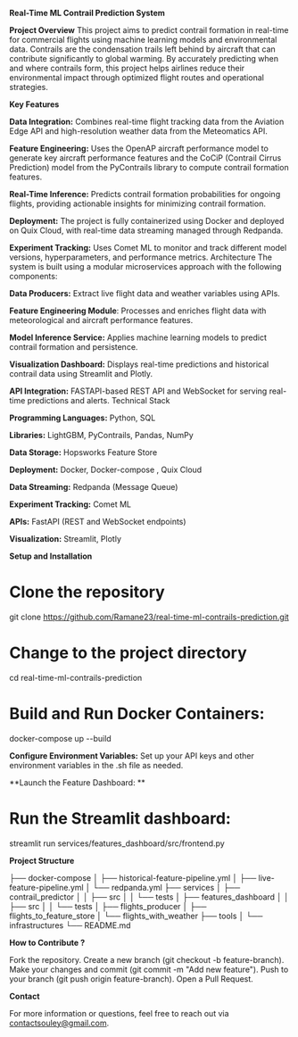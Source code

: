 **Real-Time ML Contrail Prediction System**

**Project Overview**
This project aims to predict contrail formation in real-time for commercial flights using machine learning models and environmental data. Contrails are the condensation trails left behind by aircraft that can contribute significantly to global warming. By accurately predicting when and where contrails form, this project helps airlines reduce their environmental impact through optimized flight routes and operational strategies.

**Key Features**

**Data Integration:** Combines real-time flight tracking data from the Aviation Edge API and high-resolution weather data from the Meteomatics API.

**Feature Engineering:** Uses the OpenAP aircraft performance model to generate key aircraft performance features and the CoCiP (Contrail Cirrus Prediction) model from the PyContrails library to compute contrail formation features.

**Real-Time Inference:** Predicts contrail formation probabilities for ongoing flights, providing actionable insights for minimizing contrail formation.

**Deployment:** The project is fully containerized using Docker and deployed on Quix Cloud, with real-time data streaming managed through Redpanda.

**Experiment Tracking:** Uses Comet ML to monitor and track different model versions, hyperparameters, and performance metrics.
Architecture
The system is built using a modular microservices approach with the following components:

**Data Producers:** Extract live flight data and weather variables using APIs.

**Feature Engineering Module**: Processes and enriches flight data with meteorological and aircraft performance features.

**Model Inference Service:** Applies machine learning models to predict contrail formation and persistence.

**Visualization Dashboard:** Displays real-time predictions and historical contrail data using Streamlit and Plotly.

**API Integration:** FASTAPI-based REST API and WebSocket for serving real-time predictions and alerts.
Technical Stack

**Programming Languages:** Python, SQL

**Libraries:** LightGBM, PyContrails, Pandas, NumPy

**Data Storage:** Hopsworks Feature Store

**Deployment:** Docker, Docker-compose , Quix Cloud

**Data Streaming:** Redpanda (Message Queue)

**Experiment Tracking:** Comet ML

**APIs:** FastAPI (REST and WebSocket endpoints)

**Visualization:** Streamlit, Plotly

**Setup and Installation**

  # Clone the repository
  git clone https://github.com/Ramane23/real-time-ml-contrails-prediction.git

  # Change to the project directory
  cd real-time-ml-contrails-prediction

  # Build and Run Docker Containers:
  docker-compose up --build
  
**Configure Environment Variables:**
Set up your API keys and other environment variables in the .sh file as needed.

**Launch the Feature Dashboard: **

# Run the Streamlit dashboard:
streamlit run services/features_dashboard/src/frontend.py

**Project Structure**

├── docker-compose
│   ├── historical-feature-pipeline.yml
│   ├── live-feature-pipeline.yml
│   └── redpanda.yml
├── services
│   ├── contrail_predictor
│   │   ├── src
│   │   └── tests
│   ├── features_dashboard
│   │   ├── src
│   │   └── tests
│   ├── flights_producer
│   ├── flights_to_feature_store
│   └── flights_with_weather
├── tools
│   └── infrastructures
└── README.md


**How to Contribute ?**

Fork the repository.
Create a new branch (git checkout -b feature-branch).
Make your changes and commit (git commit -m "Add new feature").
Push to your branch (git push origin feature-branch).
Open a Pull Request.

**Contact**

For more information or questions, feel free to reach out via contactsouley@gmail.com.
